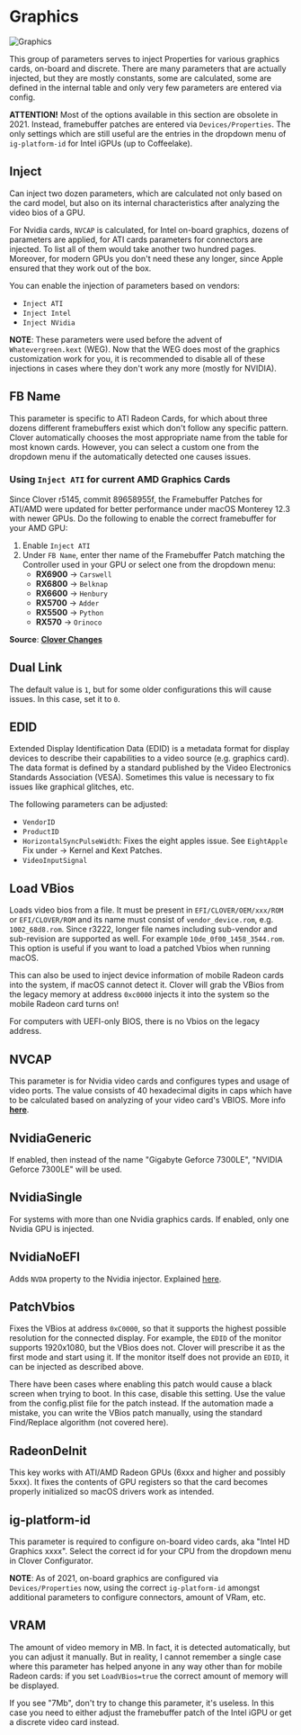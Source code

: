 # Graphics
![Graphics](https://user-images.githubusercontent.com/76865553/136713622-7300a5e5-de05-413a-b748-579b95a36d58.jpeg)

This group of parameters serves to inject Properties for various graphics cards, on-board and discrete. There are many parameters that are actually injected, but they are mostly constants, some are calculated, some are defined in the internal table and only very few parameters are entered via config.

**ATTENTION!** Most of the options available in this section are obsolete in 2021. Instead, framebuffer patches are entered via `Devices/Properties`. The only settings which are still useful are the entries in the dropdown menu of `ig-platform-id` for Intel iGPUs (up to Coffeelake).

## Inject
Can inject two dozen parameters, which are calculated not only based on the card model, but also on its internal characteristics after analyzing the video bios of a GPU.

For Nvidia cards, `NVCAP` is calculated, for Intel on-board graphics, dozens of parameters are applied, for ATI cards parameters for connectors are injected. To list all of them would take another two hundred pages. Moreover, for modern GPUs you don't need these any longer, since Apple ensured that they work out of the box.

You can enable the injection of parameters based on vendors:

- `Inject ATI`
- `Inject Intel`
- `Inject NVidia`

**NOTE**: These parameters were used before the advent of `Whatevergreen.kext` (WEG). Now that the WEG does most of the graphics customization work for you, it is recommended to disable all of these injections in cases where they don't work any more (mostly for NVIDIA).

## FB Name
This parameter is specific to ATI Radeon Cards, for which about three dozens different framebuffers exist which don't follow any specific pattern. Clover automatically chooses the most appropriate name from the table for most known cards. However, you can select a custom one from the dropdown menu if the automatically detected one causes issues.

### Using `Inject ATI` for current AMD Graphics Cards
Since Clover r5145, commit 89658955f, the Framebuffer Patches for ATI/AMD were updated for better performance under macOS Monterey 12.3 with newer GPUs. Do the following to enable the correct framebuffer for your AMD GPU:

1. Enable `Inject ATI`
2. Under `FB Name`, enter ther name of the Framebuffer Patch matching the Controller used in your GPU or select one from the dropdown menu:
	- **RX6900** &rarr; `Carswell`
	- **RX6800** &rarr; `Belknap`
	- **RX6600** &rarr; `Henbury` 
	- **RX5700** &rarr; `Adder`
	- **RX5500** &rarr; `Python`
	- **RX570** &rarr; `Orinoco`

**Source**: [**Clover Changes**](https://www.insanelymac.com/forum/topic/304530-clover-change-explanations/?do=findComment&comment=2778575)

## Dual Link
The default value is `1`, but for some older configurations this will cause issues. In this case, set it to `0`.

## EDID
Extended Display Identification Data (EDID) is a metadata format for display devices to describe their capabilities to a video source (e.g. graphics card). The data format is defined by a standard published by the Video Electronics Standards Association (VESA). Sometimes this value is necessary to fix issues like graphical glitches, etc.

The following parameters can be adjusted:

- `VendorID`
- `ProductID`
- `HorizontalSyncPulseWidth`: Fixes the eight apples issue. See `EightApple` Fix under &rarr; Kernel and Kext Patches.
- `VideoInputSignal`

## Load VBios
Loads video bios from a file. It must be present in `EFI/CLOVER/OEM/xxx/ROM` or `EFI/CLOVER/ROM` and its name must consist of `vendor_device.rom`, e.g. `1002_68d8.rom`. Since r3222, longer file names including sub-vendor and sub-revision are supported as well. For example `10de_0f00_1458_3544.rom`. This option is useful if you want to load a patched Vbios when running macOS.

This can also be used to inject device information of mobile Radeon cards into the system, if macOS cannot detect it. Clover will grab the VBios from the legacy memory at address `0xc0000` injects it into the system so the mobile Radeon card turns on!

For computers with UEFI-only BIOS, there is no Vbios on the legacy address.

## NVCAP
This parameter is for Nvidia video cards and configures types and usage of video ports.
The value consists of 40 hexadecimal digits in caps which have to be calculated based on analyzing of your video card's VBIOS. More info [**here**](https://dortania.github.io/OpenCore-Post-Install/gpu-patching/nvidia-patching/#nvcap).

## NvidiaGeneric
If enabled, then instead of the name "Gigabyte Geforce 7300LE", "NVIDIA Geforce 7300LE" will be used.

## NvidiaSingle
For systems with more than one Nvidia graphics cards. If enabled, only one Nvidia GPU is injected.

## NvidiaNoEFI
Adds `NVDA` property to the Nvidia injector. Explained [here](https://www.insanelymac.com/forum/topic/306156-clover-problems-and-solutions/page/84/?tab=comments#comment-2443062).

## PatchVbios
Fixes the VBios at address `0xC0000`, so that it supports the highest possible resolution for the connected display. For example, the `EDID` of the monitor supports 1920x1080, but the VBios does not. Clover will prescribe it as the first mode and start using it. If the monitor itself does not provide an `EDID`, it can be injected as described above.

There have been cases where enabling this patch would cause a black screen when trying to boot. In this case, disable this setting. Use the value from the config.plist file for the patch instead. If the automation made a mistake, you can write the VBios patch manually, using the standard Find/Replace algorithm (not covered here).

## RadeonDeInit
This key works with ATI/AMD Radeon GPUs (6xxx and higher and possibly 5xxx). It fixes the contents of GPU registers so that the card becomes properly initialized so macOS drivers work as intended.

## ig-platform-id
This parameter is required to configure on-board video cards, aka "Intel HD Graphics xxxx". Select the correct id for your CPU from the dropdown menu in Clover Configurator.

**NOTE**: As of 2021, on-board graphics are configured via `Devices/Properties` now, using the correct `ig-platform-id` amongst additional parameters to configure connectors, amount of VRam, etc.

## VRAM
The amount of video memory in MB. In fact, it is detected automatically, but you can adjust it manually. But in reality, I cannot remember a single case where this parameter has helped anyone in any way other than for mobile Radeon cards: if you set `LoadVBios=true` the correct amount of memory will be displayed.

If you see "7Mb", don't try to change this parameter, it's useless. In this case you need to either adjust the framebuffer patch of the Intel iGPU or get a discrete video card instead.
